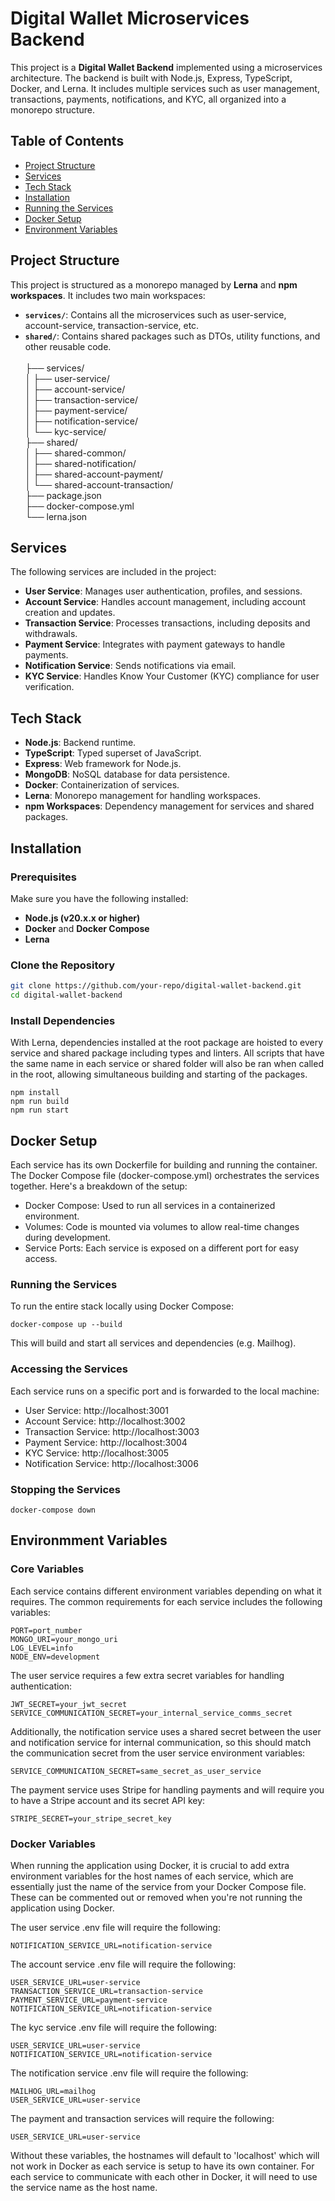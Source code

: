 # Digital Wallet Microservices Backend

This project is a **Digital Wallet Backend** implemented using a microservices architecture. The backend is built with Node.js, Express, TypeScript, Docker, and Lerna. 
It includes multiple services such as user management, transactions, payments, notifications, and KYC, all organized into a monorepo structure.

## Table of Contents

- [Project Structure](#project-structure)
- [Services](#services)
- [Tech Stack](#tech-stack)
- [Installation](#installation)
- [Running the Services](#running-the-services)
- [Docker Setup](#docker-setup)
- [Environment Variables](#environment-variables)

## Project Structure

This project is structured as a monorepo managed by **Lerna** and **npm workspaces**. It includes two main workspaces:

- **`services/`**: Contains all the microservices such as user-service, account-service, transaction-service, etc.
- **`shared/`**: Contains shared packages such as DTOs, utility functions, and other reusable code. <br>  <br>
├── services/ <br>
│   ├── user-service/ <br>
│   ├── account-service/ <br>
│   ├── transaction-service/ <br>
│   ├── payment-service/ <br>
│   ├── notification-service/ <br>
│   └── kyc-service/ <br>
├── shared/ <br>
│   ├── shared-common/ <br>
│   ├── shared-notification/ <br>
│   ├── shared-account-payment/ <br>
│   └── shared-account-transaction/ <br>
├── package.json <br>
├── docker-compose.yml <br>
└── lerna.json <br>


## Services

The following services are included in the project:

- **User Service**: Manages user authentication, profiles, and sessions.
- **Account Service**: Handles account management, including account creation and updates.
- **Transaction Service**: Processes transactions, including deposits and withdrawals.
- **Payment Service**: Integrates with payment gateways to handle payments.
- **Notification Service**: Sends notifications via email.
- **KYC Service**: Handles Know Your Customer (KYC) compliance for user verification.

## Tech Stack

- **Node.js**: Backend runtime.
- **TypeScript**: Typed superset of JavaScript.
- **Express**: Web framework for Node.js.
- **MongoDB**: NoSQL database for data persistence.
- **Docker**: Containerization of services.
- **Lerna**: Monorepo management for handling workspaces.
- **npm Workspaces**: Dependency management for services and shared packages.

## Installation

### Prerequisites

Make sure you have the following installed:

- **Node.js (v20.x.x or higher)**
- **Docker** and **Docker Compose**
- **Lerna**

### Clone the Repository
```bash
git clone https://github.com/your-repo/digital-wallet-backend.git
cd digital-wallet-backend
```

### Install Dependencies

With Lerna, dependencies installed at the root package are hoisted to every service
and shared package including types and linters. All scripts that have the same name
in each service or shared folder will also be ran when called in the root, allowing
simultaneous building and starting of the packages.
```
npm install
npm run build
npm run start
```

## Docker Setup

Each service has its own Dockerfile for building and running the container. The Docker Compose file (docker-compose.yml) orchestrates the services together. 
Here's a breakdown of the setup:

- Docker Compose: Used to run all services in a containerized environment.
- Volumes: Code is mounted via volumes to allow real-time changes during development.
- Service Ports: Each service is exposed on a different port for easy access.

### Running the Services

To run the entire stack locally using Docker Compose:
```
docker-compose up --build
```

This will build and start all services and dependencies (e.g. Mailhog).

### Accessing the Services

Each service runs on a specific port and is forwarded to the local machine:

- User Service: http://localhost:3001
- Account Service: http://localhost:3002
- Transaction Service: http://localhost:3003
- Payment Service: http://localhost:3004
- KYC Service: http://localhost:3005
- Notification Service: http://localhost:3006

### Stopping the Services
```
docker-compose down
```

## Environmment Variables

### Core Variables

Each service contains different environment variables depending on what it requires. The common requirements for each service
includes the following variables:
```
PORT=port_number 
MONGO_URI=your_mongo_uri
LOG_LEVEL=info
NODE_ENV=development
```

The user service requires a few extra secret variables for handling authentication:
```
JWT_SECRET=your_jwt_secret
SERVICE_COMMUNICATION_SECRET=your_internal_service_comms_secret
```

Additionally, the notification service uses a shared secret between the user and notification service for internal communication,
so this should match the communication secret from the user service environment variables:
```
SERVICE_COMMUNICATION_SECRET=same_secret_as_user_service
```

The payment service uses Stripe for handling payments and will require you to have a Stripe account and its secret API key:
```
STRIPE_SECRET=your_stripe_secret_key
```

### Docker Variables

When running the application using Docker, it is crucial to add extra environment variables for the host names of each service,
which are essentially just the name of the service from your Docker Compose file. These can be commented out or removed when 
you're not running the application using Docker.

The user service .env file will require the following:
```
NOTIFICATION_SERVICE_URL=notification-service
```

The account service .env file will require the following:
```
USER_SERVICE_URL=user-service
TRANSACTION_SERVICE_URL=transaction-service
PAYMENT_SERVICE_URL=payment-service
NOTIFICATION_SERVICE_URL=notification-service
```

The kyc service .env file will require the following:
```
USER_SERVICE_URL=user-service
NOTIFICATION_SERVICE_URL=notification-service
```

The notification service .env file will require the following:
```
MAILHOG_URL=mailhog
USER_SERVICE_URL=user-service
```

The payment and transaction services will require the following:
```
USER_SERVICE_URL=user-service
```

Without these variables, the hostnames will default to 'localhost' which will not work in Docker as each service is setup
to have its own container. For each service to communicate with each other in Docker, it will need to use the service name
as the host name.





